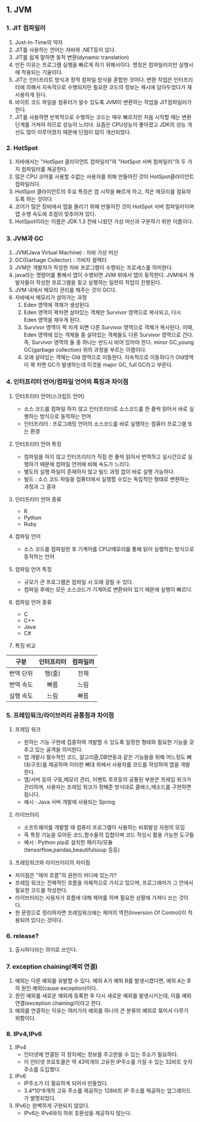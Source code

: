 ## 1. JVM
### 1. JIT 컴파일러
1. Just-In-Time의 약자
2. JIT를 사용하는 언어는 자바와 .NET등이 있다. 
3. JIT를 쉽게 말하면 동적 변환(dynamic translation)
4. 만든 이유는 프로그램 실행을 빠르게 하기 위해서이다. 명칭은 컴파일러지만 실행시에 적용되는 기술이다.
5. JIT는 인터프리트 방식과 정적 컴파일 방식을 혼합한 것이다. 변환 작업은 인터프리터에 의해서 지속적으로 수행되지만 필요한 코드의 정보는 캐시에 담아두었다가 재사용하게 된다.
6. 바이트 코드 파일을 컴퓨터가 알수 있도록 JVM이 변환하는 작업을 JIT컴파일러가 한다. 
7. JIT를 사용하면 반복적으로 수행하는 코드는 매우 빠르지만 처음 시작할 때는 변환 단계를 거쳐야 하므로 성능이 느리다. 요즘은 CPU성능이 좋아졌고 JDK의 성능 개선도 많이 이루어졌지 때문에 단점이 많이 개선되었다.

### 2. HotSpot
1. 자바에서는 "HotSpot 클라이언트 컴파일러"와 "HotSpot 서버 컴파일러"의 두 가지 컴파일러를 제공한다.
2. 많은 CPU 코어를 사용할 수없는 사용자를 위해 만들어진 것이 HotSpot클라이언트 컴파일러다.
3.  HotSpot 클라이언트의 주요 특징은 앱 시작을 빠르게 하고, 적은 메모리를 점유하도록 하는 것이다.
4. 코어가 많은 장비에서 앱을 돌리기 위해 만들어진 것이 HotSpot 서버 컴파일러이며 앱 수행 속도에 초점이 맞추어져 있다.
5. HotSpot이라는 이름은 JDK 1.3 전에 나왔던 가상 머신과 구분하기 위한 이름이다.

### 3. JVM과 GC
1. JVM(Java Virtual Machine) : 자바 가상 머신
2. GC(Garbage Collector) : 가비지 컬렉터
3. JVM은 개발자가 작성한 자바 프로그램이 수행되는 프로세스를 의미한다.
4. java라는 명령어를 통해서 앱이 수행되면 JVM 위에서 앱이 동작한다. JVM에서 개발자들이 작성한 프로그램을 찾고 실행하는 일련의 작업이 진행된다.
5. JVM 내에서 메모리 관리를 해주는 것이 GC다.
6. 자바에서 메모리가 살아가는 과정
    1. Eden 영역에 객체가 생성된다.
    2. Eden 영역이 꽉차면 살아있는 객체만 Survivor 영역으로 복사되고, 다시 Eden 영역을 채우게 된다.
    3. Survivor 영역이 꽉 차게 되면 다른 Survivor 영역으로 객체가 복사된다. 이때, Eden 영역에 있는 객체들 중 살아있는 객체들도 다른 Survivor 영역으로 간다. 즉, Survivor 영역의 둘 중 하나는 반드시 비어 있어야 한다. minor GC,young GC(garbage collection) 위의 과정을 부르는 이름이다.
    4. 오래 살아있는 객체는 Old 영역으로 이동한다. 지속적으로 이동하다가 Old영역이 꽉 차면 GC가 발생하는데 이것을 major GC, full GC라고 부른다.

### 4. 인터프리터 언어/컴파일 언어의 특징과 차이점
1. 인터프리터 언어(스크립트 언어) 
    - 소스 코드를 컴파일 하지 않고 인터프리터로 소스코드를 한 줄씩 읽어서 바로 실행하는 방식으로 동작하는 언어
    - 인터프리터 : 프로그래밍 언어의 소스코드를 바로 실행하는 컴퓨터 프로그램 또는 환경
2. 인터프리터 언어 특징
    - 컴파일을 하지 않고 인터프리터가 직접 한 줄씩 읽어서 번역하고 실시간으로 실행하기 때문에 컴파일 언어에 비해 속도가 느리다.
    - 별도의 실행 파일이 존재하지 않고 빌드 과정 없이 바로 실행 가능하다.
    - 빌드 : 소스 코드 파일을 컴퓨터에서 실행할 수있는 독립적인 형태로 변환하는 과정과 그 결과
3. 인터프리터 언어 종류
    - R
    - Python
    - Ruby
4. 컴파일 언어
    - 소스 코드를 컴파일한 후 기계어를 CPU/메모리를 통해 읽어 실행하는 방식으로 동작하는 언어
5. 컴파일 언어 특징
    - 규모가 큰 프로그램은 컴파일 시 오래 걸릴 수 있다.
    - 컴파일 후에는 모든 소스코드가 기계어로 변환되어 있기 때문에 실행이 빠르다.
6. 컴파일 언어 종류
    - C
    - C++
    - Java
    - C#

7. 특징 비교

|구분|인터프리터|컴파일러|
|:-:|:-----:|:----:|
|번역 단위|행(줄)|전체|
|번역 속도|빠름|느림|
|실행 속도|느림|빠름|

### 5. 프레임워크/라이브러리 공통점과 차이점
1. 프레임 워크
    - 원하는 기능 구현에 집중하여 개발할 수 있도록 일정한 형태와 필요한 기능을 갖추고 있는 골격을 의미한다.
    - 앱 개발시 필수적인 코드, 알고리즘,DB연동과 같은 기능들을 위해 어느정도 뼈대(구조)를 제공하며 이러한 뼈대 위에서 사용자를 코드를 작성하여 앱을 개발한다.
    - 앱/서버 등의 구동,메모리 관리, 이벤트 루프등의 공통된 부분은 프레임 워크가 관리하며, 사용자는 프레임 워크가 정해준 방식대로 클래스,메소드를 구현하면 됩니다.
    - 예시 : Java 서버 개발에 사용되는 Spring

2. 라이브러리
    - 소프트웨어를 개발할 때 컴퓨터 프로그램이 사용하는 비휘발성 자원의 모임
    - 즉 특정 기능을 모아둔 코드,함수들의 집합이며 코드 작성시 활용 가능한 도구들
    - 예시 : Python pip로 설치한 패키지/모듈(tensorflow,pandas,beautifulsoup 등등)

3. 프레임워크와 라이브러리의 차이점
- 차이점은 "제어 흐름"의 권한이 어디에 있는가?
- 프레임 워크는 전체적인 흐름을 자체적으로 가지고 있으며, 프로그래머가 그 안에서 필요한 코드를 작성한다.
- 라이브러리는 사용자가 흐름에 대해 제어를 하며 필요한 상황에 가져다 쓰는 것이다.
- 한 문장으로 정리하자면 프레임워크에는 제어의 역전(Inversion Of Control)이 적용되어 있다는 것이다.

### 6. release?
1. 출시하다라는 의미로 쓰인다.

### 7. exception chaining(예외 연결)
1. 예외는 다른 예외를 유발할 수 있다. 예외 A가 예외 B를 발생시켰다면, 예외 A는 B의 원인 예외(cause exception)이다.
2. 원인 예외를 새로운 예외레 등록한 후 다시 새로운 예외를 발생시키는데, 이를 예외 연결(exception chaining)이라고 한다.
3.  예외를 연결하는 이유는 여러가지 예외를 하나의 큰 분류의 예외로 묶어서 다루기 위함이다.

### 8. IPv4,IPv6
1. IPv4 
    - 인터넷에 연결된 각 장치에는 정보를 주고받을 수 있는 주소가 필요하다.
    - 이 인터넷 프로토콜은 약 43억개의 고유한 IP주소를 가질 수 있는 32비트 숫자 주소를 도입했다.
2. IPv6
    - IP주소가 더 필요하게 되어서 만들었다.
    - 3.4*10^8개의 고유 주소를 제공하는 128비트 IP 주소를 제공하는 업그레이드가 발명되었다.
3. IPv6는 완벽하게 구현되지 않았다.
    - IPv6는 IPv4와의 하위 호환성을 제공하지 않는다.


